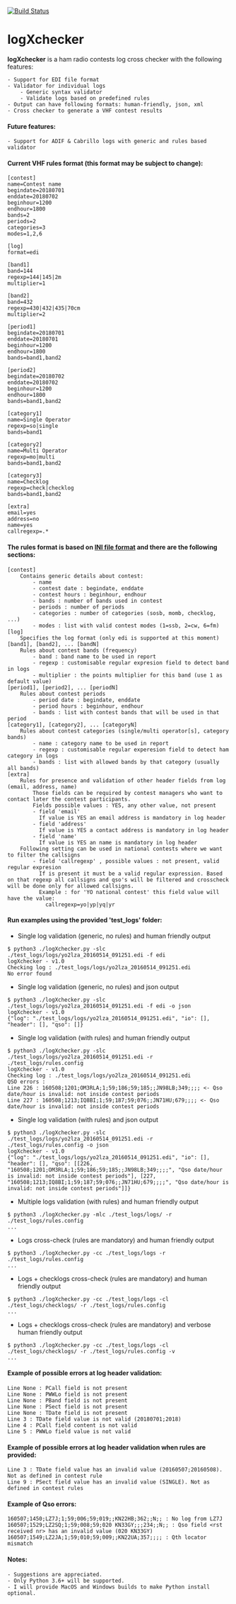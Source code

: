 [![Build Status](https://travis-ci.org/ciorceri/logXchecker.svg?branch=master)](https://travis-ci.org/ciorceri/logXchecker)



# logXchecker

**logXchecker** is a ham radio contests log cross checker with the following features:

    - Support for EDI file format
    - Validator for individual logs
        - Generic syntax validator
        - Validate logs based on predefined rules
    - Output can have following formats: human-friendly, json, xml
    - Cross checker to generate a VHF contest results
    
#### Future features:
    - Support for ADIF & Cabrillo logs with generic and rules based validator
    
#### Current VHF rules format (this format may be subject to change):
```
[contest]
name=Contest name
begindate=20180701
enddate=20180702
beginhour=1200
endhour=1800
bands=2
periods=2
categories=3
modes=1,2,6

[log]
format=edi

[band1]
band=144
regexp=144|145|2m
multiplier=1

[band2]
band=432
regexp=430|432|435|70cm
multiplier=2

[period1]
begindate=20180701
enddate=20180701
beginhour=1200
endhour=1800
bands=band1,band2

[period2]
begindate=20180702
enddate=20180702
beginhour=1200
endhour=1800
bands=band1,band2

[category1]
name=Single Operator
regexp=so|single
bands=band1

[category2]
name=Multi Operator
regexp=mo|multi
bands=band1,band2

[category3]
name=Checklog
regexp=check|checklog
bands=band1,band2

[extra]
email=yes
address=no
name=yes
callregexp=.*
```

#### The rules format is based on [INI file format](http://en.wikipedia.org/wiki/INI_file) and there are the following sections:

    [contest]
        Contains generic details about contest:
            - name
            - contest date : begindate, enddate
            - contest hours : beginhour, endhour
            - bands : number of bands used in contest
            - periods : number of periods
            - categories : number of categories (sosb, momb, checklog, ...)
            - modes : list with valid contest modes (1=ssb, 2=cw, 6=fm)
    [log]
        Specifies the log format (only edi is supported at this moment)
    [band1], [band2], ... [bandN]
        Rules about contest bands (frequency)
            - band : band name to be used in report
            - regexp : customisable regular expresion field to detect band in logs 
            - multiplier : the points multiplier for this band (use 1 as default value)
    [period1], [period2], ... [periodN]
        Rules about contest periods
            - period date : begindate, enddate
            - period hours : beginhour, endhour
            - bands : list with contest bands that will be used in that period
    [category1], [category2], ... [categoryN]
        Rules about contest categories (single/multi operator[s], category bands)
            - name : category name to be used in report
            - regexp : customisable regular experesion field to detect ham category in logs
            - bands : list with allowed bands by that category (usually all bands)
    [extra]
        Rules for presence and validation of other header fields from log (email, address, name)
            Those fields can be required by contest managers who want to contact later the contest participants.
            Fields possible values : YES, any other value, not present
            - field 'email'
              If value is YES an email address is mandatory in log header
            - field 'address'
              If value is YES a contact address is mandatory in log header
            - field 'name'
              If value is YES an name is mandatory in log header
        Following setting can be used in national contests where we want to filter the callsigns
            - field 'callregexp' , possible values : not present, valid regular expresion
              If is present it must be a valid regular expression. Based on that regexp all callsigns and qso's will be filtered and crosscheck will be done only for allowed callsigns.
              Example : for 'YO national contest' this field value will have the value:
                callregexp=yo|yp|yq|yr

#### Run examples using the provided 'test_logs' folder:
* Single log validation (generic, no rules) and human friendly output
```
$ python3 ./logXchecker.py -slc ./test_logs/logs/yo2lza_20160514_091251.edi -f edi
logXchecker - v1.0
Checking log : ./test_logs/logs/yo2lza_20160514_091251.edi
No error found
```
* Single log validation (generic, no rules) and json output
```
$ python3 ./logXchecker.py -slc ./test_logs/logs/yo2lza_20160514_091251.edi -f edi -o json
logXchecker - v1.0
{"log": "./test_logs/logs/yo2lza_20160514_091251.edi", "io": [], "header": [], "qso": []}
```
* Single log validation (with rules) and human friendly output
```
$ python3 ./logXchecker.py -slc ./test_logs/logs/yo2lza_20160514_091251.edi -r ./test_logs/rules.config
logXchecker - v1.0
Checking log : ./test_logs/logs/yo2lza_20160514_091251.edi
QSO errors :
Line 226 : 160508;1201;OM3RLA;1;59;186;59;185;;JN98LB;349;;;; <- Qso date/hour is invalid: not inside contest periods
Line 227 : 160508;1213;IQ8BI;1;59;187;59;076;;JN71HU;679;;;; <- Qso date/hour is invalid: not inside contest periods
```
* Single log validation (with rules) and json output
```
$ python3 ./logXchecker.py -slc ./test_logs/logs/yo2lza_20160514_091251.edi -r ./test_logs/rules.config -o json
logXchecker - v1.0
{"log": "./test_logs/logs/yo2lza_20160514_091251.edi", "io": [], "header": [], "qso": [[226, "160508;1201;OM3RLA;1;59;186;59;185;;JN98LB;349;;;;", "Qso date/hour is invalid: not inside contest periods"], [227, "160508;1213;IQ8BI;1;59;187;59;076;;JN71HU;679;;;;", "Qso date/hour is invalid: not inside contest periods"]]}
```
* Multiple logs validation (with rules) and human friendly output
```
$ python3 ./logXchecker.py -mlc ./test_logs/logs/ -r ./test_logs/rules.config 
...
```
* Logs cross-check (rules are mandatory) and human friendly output
```
$ python3 ./logXchecker.py -cc ./test_logs/logs -r ./test_logs/rules.config
...
```
* Logs + checklogs cross-check (rules are mandatory) and human friendly output
```
$ python3 ./logXchecker.py -cc ./test_logs/logs -cl ./test_logs/checklogs/ -r ./test_logs/rules.config
...
```
* Logs + checklogs cross-check (rules are mandatory) and verbose human friendly output
```
$ python3 ./logXchecker.py -cc ./test_logs/logs -cl ./test_logs/checklogs/ -r ./test_logs/rules.config -v
...
```

#### Example of possible errors at log header validation:
```
Line None : PCall field is not present
Line None : PWWLo field is not present
Line None : PBand field is not present
Line None : PSect field is not present
Line None : TDate field is not present
Line 3 : TDate field value is not valid (20180701;2018)
Line 4 : PCall field content is not valid
Line 5 : PWWLo field value is not valid
```

#### Example of possible errors at log header validation when rules are provided:
```
Line 3 : TDate field value has an invalid value (20160507;20160508). Not as defined in contest rule
Line 9 : PSect field value has an invalid value (SINGLE). Not as defined in contest rules
```

#### Example of Qso errors:
```
160507;1450;LZ7J;1;59;006;59;019;;KN22HB;362;;N;; : No log from LZ7J
160507;1529;LZ2SQ;1;59;008;59;020 KN33GY;;;234;;N;; : Qso field <rst received nr> has an invalid value (020 KN33GY)
160507;1549;LZ2JA;1;59;010;59;009;;KN22UA;357;;;; : Qth locator mismatch
```
   
#### Notes:
    - Suggestions are appreciated.
    - Only Python 3.6+ will be supported.
    - I will provide MacOS and Windows builds to make Python install optional. 
